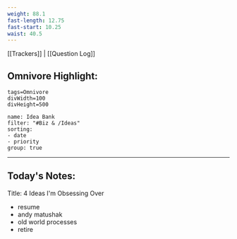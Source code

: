 ```yaml
---
weight: 88.1
fast-length: 12.75
fast-start: 10.25
waist: 40.5
---
```

[[Trackers]] | [[Question Log]]

## Omnivore Highlight:

```spotlight-note
tags=Omnivore
divWidth=100
divHeight=500
```

```todoist
name: Idea Bank
filter: "#Biz & /Ideas" 
sorting: 
- date 
- priority
group: true 
```
---
## Today's Notes:

Title:
4 Ideas I'm Obsessing Over

- resume
- andy matushak
- old world processes
- retire
